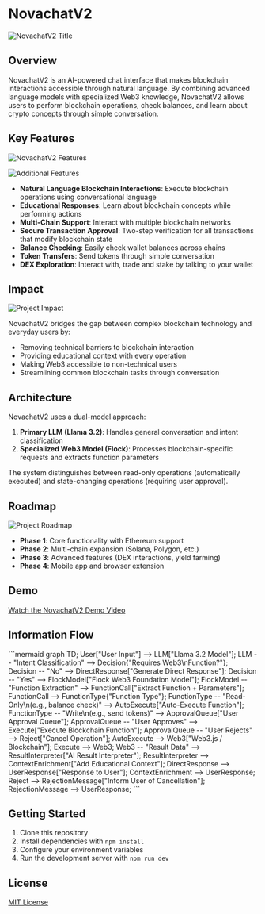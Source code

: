 # NovachatV2

![NovachatV2 Title](https://sjc.microlink.io/1vRgADpCEWNh4TMR1VGylSUFVbYgtGFDhmbQIr9Hg56YlPwwXzGQO3dwwKmpCC5jVlo-NOd9CuQqr1PYOedWuQ.jpeg)

## Overview

NovachatV2 is an AI-powered chat interface that makes blockchain interactions accessible through natural language. By combining advanced language models with specialized Web3 knowledge, NovachatV2 allows users to perform blockchain operations, check balances, and learn about crypto concepts through simple conversation.

## Key Features

![NovachatV2 Features](https://lh3.googleusercontent.com/d/17ghTS-zolKynlOFlkS3z5yDC5CtkoMBF)

![Additional Features](https://lh3.googleusercontent.com/d/1kbE2-1lZsu3zG_dwKn7sh44_V_q1Ke-L)

- **Natural Language Blockchain Interactions**: Execute blockchain operations using conversational language
- **Educational Responses**: Learn about blockchain concepts while performing actions
- **Multi-Chain Support**: Interact with multiple blockchain networks
- **Secure Transaction Approval**: Two-step verification for all transactions that modify blockchain state
- **Balance Checking**: Easily check wallet balances across chains
- **Token Transfers**: Send tokens through simple conversation
- **DEX Exploration**: Interact with, trade and stake by talking to your wallet

## Impact

![Project Impact](https://lh3.googleusercontent.com/d/1XzyyXk7Vgo2eiGJqS1CjemR4fqqzkeFB)

NovachatV2 bridges the gap between complex blockchain technology and everyday users by:

- Removing technical barriers to blockchain interaction
- Providing educational context with every operation
- Making Web3 accessible to non-technical users
- Streamlining common blockchain tasks through conversation

## Architecture

NovachatV2 uses a dual-model approach:

1. **Primary LLM (Llama 3.2)**: Handles general conversation and intent classification
2. **Specialized Web3 Model (Flock)**: Processes blockchain-specific requests and extracts function parameters

The system distinguishes between read-only operations (automatically executed) and state-changing operations (requiring user approval).

## Roadmap

![Project Roadmap](https://lh3.googleusercontent.com/d/1dXQKMOqwf8TpTnOQwsdb1AV56-e-S9Nj)

- **Phase 1**: Core functionality with Ethereum support
- **Phase 2**: Multi-chain expansion (Solana, Polygon, etc.)
- **Phase 3**: Advanced features (DEX interactions, yield farming)
- **Phase 4**: Mobile app and browser extension

## Demo

[Watch the NovachatV2 Demo Video](https://youtu.be/your-demo-link)

## Information Flow

\`\`\`mermaid
graph TD;
    User["User Input"] --> LLM["Llama 3.2 Model"];
    LLM -- "Intent Classification" --> Decision{"Requires Web3\nFunction?"};
    Decision -- "No" --> DirectResponse["Generate Direct Response"];
    Decision -- "Yes" --> FlockModel["Flock Web3 Foundation Model"];
    FlockModel -- "Function Extraction" --> FunctionCall["Extract Function + Parameters"];
    FunctionCall --> FunctionType{"Function Type"};
    FunctionType -- "Read-Only\n(e.g., balance check)" --> AutoExecute["Auto-Execute Function"];
    FunctionType -- "Write\n(e.g., send tokens)" --> ApprovalQueue["User Approval Queue"];
    ApprovalQueue -- "User Approves" --> Execute["Execute Blockchain Function"];
    ApprovalQueue -- "User Rejects" --> Reject["Cancel Operation"];
    AutoExecute --> Web3["Web3.js / Blockchain"];
    Execute --> Web3;
    Web3 -- "Result Data" --> ResultInterpreter["AI Result Interpreter"];
    ResultInterpreter --> ContextEnrichment["Add Educational Context"];
    DirectResponse --> UserResponse["Response to User"];
    ContextEnrichment --> UserResponse;
    Reject --> RejectionMessage["Inform User of Cancellation"];
    RejectionMessage --> UserResponse;
\`\`\`

## Getting Started

1. Clone this repository
2. Install dependencies with `npm install`
3. Configure your environment variables
4. Run the development server with `npm run dev`

## License

[MIT License](LICENSE)
